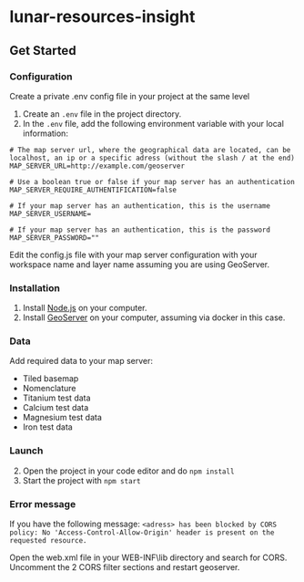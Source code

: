 # lunar-resources-insight

## Get Started


### Configuration

Create a private .env config file in your project at the same level

1. Create an `.env` file in the project directory.
2. In the `.env` file, add the following environment variable with your local information:
```
# The map server url, where the geographical data are located, can be localhost, an ip or a specific adress (without the slash / at the end)
MAP_SERVER_URL=http://example.com/geoserver

# Use a boolean true or false if your map server has an authentication
MAP_SERVER_REQUIRE_AUTHENTIFICATION=false

# If your map server has an authentication, this is the username
MAP_SERVER_USERNAME=

# If your map server has an authentication, this is the password
MAP_SERVER_PASSWORD=""
```

Edit the config.js file with your map server configuration with your workspace name and layer name assuming you are using GeoServer.

### Installation

1. Install [Node.js](https://nodejs.org/) on your computer.
2. Install [GeoServer](https://geoserver.org/) on your computer, assuming via docker in this case.

### Data

Add required data to your map server:
- Tiled basemap
- Nomenclature
- Titanium test data
- Calcium test data
- Magnesium test data
- Iron test data

### Launch

2. Open the project in your code editor and do `npm install`
3. Start the project with `npm start`

### Error message

If you have the following message: ``<adress> has been blocked by CORS policy: No 'Access-Control-Allow-Origin' header is present on the requested resource.``

Open the web.xml file in your WEB-INF\lib directory and search for CORS. Uncomment the 2 CORS filter sections and restart geoserver.
